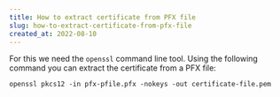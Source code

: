 ```yaml
---
title: How to extract certificate from PFX file
slug: how-to-extract-certificate-from-pfx-file
created_at: 2022-08-10
---
```


For this we need the `openssl` command line tool. Using the following command you can extract the certificate from a PFX file:

`openssl pkcs12 -in pfx-pfile.pfx -nokeys -out certificate-file.pem`

